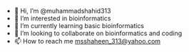 - 👋 Hi, I’m @muhammadshahid313
- 👀 I’m interested in bioinformatics
- 🌱 I’m currently learning basic bioinformatics
- 💞️ I’m looking to collaborate on bioinformatics and coding
- 📫 How to reach me msshaheen_313@yahoo.com

<!---
muhammadshahid313/muhammadshahid313 is a ✨ special ✨ repository because its `README.md` (this file) appears on your GitHub profile.
You can click the Preview link to take a look at your changes.
--->
